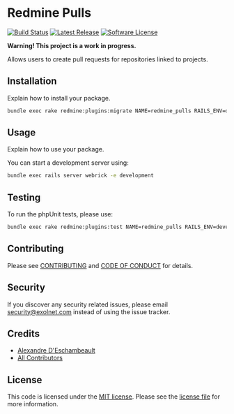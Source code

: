 # Redmine Pulls

[![Build Status](https://img.shields.io/travis/eXolnet/redmine-pulls/master.svg?style=flat-square)](https://travis-ci.org/eXolnet/redmine-pulls)
[![Latest Release](https://img.shields.io/github/release/eXolnet/redmine-pulls.svg?style=flat-square)](https://github.com/eXolnet/redmine-pulls/releases)
[![Software License](https://img.shields.io/badge/license-MIT-8469ad.svg?style=flat-square)](LICENSE)

**Warning! This project is a work in progress.**

Allows users to create pull requests for repositories linked to projects.

## Installation

Explain how to install your package.

```bash
bundle exec rake redmine:plugins:migrate NAME=redmine_pulls RAILS_ENV=development
```

## Usage

Explain how to use your package.

You can start a development server using:

```bash
bundle exec rails server webrick -e development
```

## Testing

To run the phpUnit tests, please use:

```bash
bundle exec rake redmine:plugins:test NAME=redmine_pulls RAILS_ENV=development
```

## Contributing

Please see [CONTRIBUTING](CONTRIBUTING.md) and [CODE OF CONDUCT](CODE_OF_CONDUCT.md) for details.

## Security

If you discover any security related issues, please email security@exolnet.com instead of using the issue tracker.

## Credits

- [Alexandre D'Eschambeault](https://github.com/xel1045)
- [All Contributors](../../contributors)

## License

This code is licensed under the [MIT license](http://choosealicense.com/licenses/mit/).
Please see the [license file](LICENSE) for more information.
